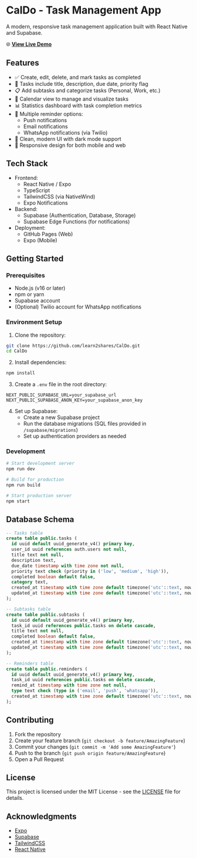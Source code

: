 # CalDo - Task Management App

A modern, responsive task management application built with React Native and Supabase.

🌐 **[View Live Demo](https://learn2shares.github.io/CalDo/)**

## Features

- ✅ Create, edit, delete, and mark tasks as completed
- 📝 Tasks include title, description, due date, priority flag
- 📋 Add subtasks and categorize tasks (Personal, Work, etc.)
- 📅 Calendar view to manage and visualize tasks
- 📊 Statistics dashboard with task completion metrics
- 🔔 Multiple reminder options:
  - Push notifications
  - Email notifications
  - WhatsApp notifications (via Twilio)
- 🎨 Clean, modern UI with dark mode support
- 📱 Responsive design for both mobile and web

## Tech Stack

- Frontend:
  - React Native / Expo
  - TypeScript
  - TailwindCSS (via NativeWind)
  - Expo Notifications
- Backend:
  - Supabase (Authentication, Database, Storage)
  - Supabase Edge Functions (for notifications)
- Deployment:
  - GitHub Pages (Web)
  - Expo (Mobile)

## Getting Started

### Prerequisites

- Node.js (v16 or later)
- npm or yarn
- Supabase account
- (Optional) Twilio account for WhatsApp notifications

### Environment Setup

1. Clone the repository:
```bash
git clone https://github.com/learn2shares/CalDo.git
cd CalDo
```

2. Install dependencies:
```bash
npm install
```

3. Create a `.env` file in the root directory:
```env
NEXT_PUBLIC_SUPABASE_URL=your_supabase_url
NEXT_PUBLIC_SUPABASE_ANON_KEY=your_supabase_anon_key
```

4. Set up Supabase:
   - Create a new Supabase project
   - Run the database migrations (SQL files provided in `/supabase/migrations`)
   - Set up authentication providers as needed

### Development

```bash
# Start development server
npm run dev

# Build for production
npm run build

# Start production server
npm start
```

## Database Schema

```sql
-- Tasks table
create table public.tasks (
  id uuid default uuid_generate_v4() primary key,
  user_id uuid references auth.users not null,
  title text not null,
  description text,
  due_date timestamp with time zone not null,
  priority text check (priority in ('low', 'medium', 'high')),
  completed boolean default false,
  category text,
  created_at timestamp with time zone default timezone('utc'::text, now()),
  updated_at timestamp with time zone default timezone('utc'::text, now())
);

-- Subtasks table
create table public.subtasks (
  id uuid default uuid_generate_v4() primary key,
  task_id uuid references public.tasks on delete cascade,
  title text not null,
  completed boolean default false,
  created_at timestamp with time zone default timezone('utc'::text, now()),
  updated_at timestamp with time zone default timezone('utc'::text, now())
);

-- Reminders table
create table public.reminders (
  id uuid default uuid_generate_v4() primary key,
  task_id uuid references public.tasks on delete cascade,
  remind_at timestamp with time zone not null,
  type text check (type in ('email', 'push', 'whatsapp')),
  created_at timestamp with time zone default timezone('utc'::text, now())
);
```

## Contributing

1. Fork the repository
2. Create your feature branch (`git checkout -b feature/AmazingFeature`)
3. Commit your changes (`git commit -m 'Add some AmazingFeature'`)
4. Push to the branch (`git push origin feature/AmazingFeature`)
5. Open a Pull Request

## License

This project is licensed under the MIT License - see the [LICENSE](LICENSE) file for details.

## Acknowledgments

- [Expo](https://expo.dev/)
- [Supabase](https://supabase.com/)
- [TailwindCSS](https://tailwindcss.com/)
- [React Native](https://reactnative.dev/) 